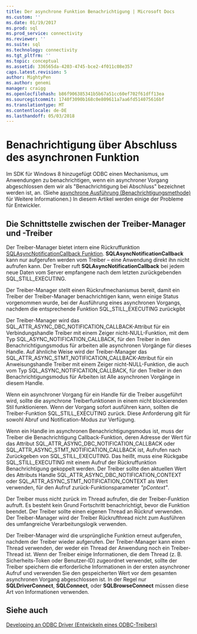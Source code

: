 ```yaml
---
title: Der asynchrone Funktion Benachrichtigung | Microsoft Docs
ms.custom: ''
ms.date: 01/19/2017
ms.prod: sql
ms.prod_service: connectivity
ms.reviewer: ''
ms.suite: sql
ms.technology: connectivity
ms.tgt_pltfrm: ''
ms.topic: conceptual
ms.assetid: 336565da-4203-4745-bce2-4f011c08e357
caps.latest.revision: 5
author: MightyPen
ms.author: genemi
manager: craigg
ms.openlocfilehash: b86f906385341b5b67a51cc60ef702f61dff13ea
ms.sourcegitcommit: 1740f3090b168c0e809611a7aa6fd514075616bf
ms.translationtype: MT
ms.contentlocale: de-DE
ms.lasthandoff: 05/03/2018
---
```

# <a name="notification-of-asynchronous-function-completion"></a>Benachrichtigung über Abschluss des asynchronen Funktion
Im SDK für Windows 8 hinzugefügt ODBC einen Mechanismus, um Anwendungen zu benachrichtigen, wenn ein asynchroner Vorgang abgeschlossen dem wir als "Benachrichtigung bei Abschluss" bezeichnet werden ist, an. (Siehe [asynchrone Ausführung (Benachrichtigungsmethode)](../../../odbc/reference/develop-app/asynchronous-execution-notification-method.md) für Weitere Informationen.) In diesem Artikel werden einige der Probleme für Entwickler.  
  
## <a name="the-interface-between-the-driver-manager-and-driver"></a>Die Schnittstelle zwischen der Treiber-Manager und -Treiber  
 Der Treiber-Manager bietet intern eine Rückruffunktion [SQLAsyncNotificationCallback Funktion](../../../odbc/reference/develop-driver/sqlasyncnotificationcallback-function.md). **SQLAsyncNotificationCallback** kann nur aufgerufen werden vom Treiber – eine Anwendung direkt ihn nicht aufrufen kann. Der Treiber ruft **SQLAsyncNotificationCallback** bei jedem neue Daten vom Server empfangene nach dem letzten zurückgebenden SQL_STILL_EXECUTING.  
  
 Der Treiber-Manager stellt einen Rückrufmechanismus bereit, damit ein Treiber der Treiber-Manager benachrichtigen kann, wenn einige Status vorgenommen wurde, bei der Ausführung eines asynchronen Vorgangs, nachdem die entsprechende Funktion SQL_STILL_EXECUTING zurückgibt  
  
 Der Treiber-Manager wird das SQL_ATTR_ASYNC_DBC_NOTIFICATION_CALLBACK-Attribut für ein Verbindungshandle Treiber mit einem Zeiger nicht-NULL-Funktion, mit dem Typ SQL_ASYNC_NOTIFICATION_CALLBACK, für den Treiber in den Benachrichtigungsmodus für arbeiten alle asynchronen Vorgänge für dieses Handle. Auf ähnliche Weise wird der Treiber-Manager das SQL_ATTR_ASYNC_STMT_NOTIFICATION_CALLBACK-Attribut für ein Anweisungshandle Treiber mit einem Zeiger nicht-NULL-Funktion, die auch vom Typ SQL_ASYNC_NOTIFICATION_CALLBACK, für den Treiber in den Benachrichtigungsmodus für Arbeiten ist Alle asynchronen Vorgänge in diesem Handle.  
  
 Wenn ein asynchroner Vorgang für ein Handle für die Treiber ausgeführt wird, sollte die asynchrone Treiberfunktionen in einem nicht blockierenden Stil funktionieren. Wenn der Vorgang sofort ausführen kann, sollten die Treiber-Funktion SQL_STILL_EXECUTING zurück. Diese Anforderung gilt für sowohl Abruf und Notification-Modus zur Verfügung.  
  
 Wenn ein Handle im asynchronen Benachrichtigungsmodus ist, muss der Treiber die Benachrichtigung Callback-Funktion, deren Adresse der Wert für das Attribut SQL_ATTR_ASYNC_DBC_NOTIFICATION_CALLBACK oder SQL_ATTR_ASYNC_STMT_NOTIFICATION_CALLBACK ist, Aufrufen nach Zurückgeben von SQL_STILL_EXECUTING. Das heißt, muss eine Rückgabe SQL_STILL_EXECUTING mit einem Aufruf der Rückruffunktion Benachrichtigung gekoppelt werden. Der Treiber sollte den aktuellen Wert des Attributs Handle SQL_ATTR_ASYNC_DBC_NOTIFICATION_CONTEXT oder SQL_ATTR_ASYNC_STMT_NOTIFICATION_CONTEXT als Wert verwenden, für den Aufruf zurück-Funktionsparameter *"pContext"*.  
  
 Der Treiber muss nicht zurück im Thread aufrufen, die der Treiber-Funktion aufruft. Es besteht kein Grund Fortschritt benachrichtigt, bevor die Funktion beendet. Der Treiber sollte einen eigenen Thread an Rückruf verwenden. Der Treiber-Manager wird der Treiber Rückrufthread nicht zum Ausführen des umfangreiche Verarbeitungslogik verwenden.  
  
 Der Treiber-Manager wird die ursprüngliche Funktion erneut aufgerufen, nachdem der Treiber wieder aufgerufen. Der Treiber-Manager kann einen Thread verwenden, der weder ein Thread der Anwendung noch ein Treiber-Thread ist. Wenn der Treiber einige Informationen, die dem Thread (z. B. Sicherheits-Token oder Benutzer-ID) zugeordnet verwendet, sollte der Treiber speichern die erforderliche Informationen in der ersten asynchroner Aufruf und verwenden Sie den gespeicherten Wert vor dem gesamten asynchronen Vorgang abgeschlossen ist. In der Regel nur **SQLDriverConnect**, **SQLConnect**, oder **SQLBrowseConnect** müssen diese Art von Informationen verwenden.  
  
## <a name="see-also"></a>Siehe auch  
 [Developing an ODBC Driver (Entwickeln eines ODBC-Treibers)](../../../odbc/reference/develop-driver/developing-an-odbc-driver.md)
